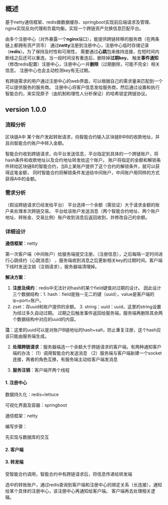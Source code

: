 ## 概述

基于netty通信框架、redis做数据缓存、springboot实现前后端请求及管理、
nginx实现反向代理和负载均衡。实现一个跨链资产兑换信息匹配平台。

由多个注册中心（对外暴露一个**nginx**端口），能提供跨链转移的服务商（在两条链上都拥有资产货币）
通过**netty**注册到注册中心，注册中心临时存储记录（**redis**）。为了保持及时性和可用性，
需要通过**心跳**包来维持连接，在短时间内断线之后还可以重连。当一段时间没有重连后，删除掉**过期key**。
触发**事件通知**（修改redis配置）注册中心，注册中心一并**删除**（过期删除，可能不完全）相关信息。
注册中心也会主动检测key有无过期。

有跨链需求的用户通过注册中心的web界面，可以根据自己的需求量来匹配到一个可以提供服务的服务商。
注册中心将客户信息发给服务商，然后通过设置和执行智能合约，来实现原子（由机制和理性人分析保证）的哈希锁定跨链协议。

## version 1.0.0

### 流程分析

区块链A中 某个账户发起转账请求，向智能合约输入区块链B中B的收款地址，并且向智能合约账户中转入金额。

智能合约收到跨链请求，向平台发送信息，平台指定到具体的一个跨链账户，将hash条件和收款地址以及合约地址转发给这个账户。
账户将指定的金额和解锁条件转给区块链B的智能合约，当B上某账户提供了这个合约的解锁条件，就可以获得这笔金额，
同时智能合约将解锁条件发送给中间账户，中间账户用同样的方式获得A中的金额。

### 需求分析

（假设跨链请求已经发给平台） 平台选择一个余额（需验证）大于请求金额的账户来处理本次跨链交易。
平台给该账户发送消息（两个智能合约地址、两个账户地址、转账金、交易比例）账户收到消息后返回收到，并修改自己的余额。

### 详细设计

**通信框架**：netty

第一次客户端（中间账户）给服务端提交注册，（注册信息），之后每隔一定时间进行心跳续约（心跳消息）
，服务端收到消息之后更新相关key的过期时间。客户端下线时发送注销（注销请求），服务器端清理掉。

**解决方案**：

1. **注册及续约**：redis中无法针对hash的某个field键值对过期的设计。
因此设计三个数据结构：1. hash：field是独一无二的键（uuid），value是客户端的ip+port+账户。
2. zset：存uuid和账户提供的余额。 3. string：uuid：uuid，这里的string设置为经过多久自动过期。
过期之后触发事件返回给服务端，服务端再删除其余两个数据结构中对应的uuid的内容。

**注**：这里的uuid可以是对账户B链地址的hash+salt，防止重复注册，这个hash应该只能由服务端生成。

2. **处理跨链请求**：服务器端选一个余额大于跨链请求的客户端，有两种通知客户端的办法：
(1）调用智能合约发送消息 （2）服务端与客户端新建一个socket连接，两者的角色互换，有服务端主动给客户端发消息

3. **服务注销**：客户端开两个线程

#### 1. 注册中心

数据持久化：redis+lettuce

可视化界面及容器：springboot

通信框架：netty

编写步骤：

先实现与数据库的交互

#### 2. 客户端

#### 3. 转发端

受智能合约调用，智能合约中有跨链请求后，将信息传递给转发端

选中的转账账户，通过redis查询到客户端和注册中心的绑定关系（长连接），通知给某个具体的注册中心，该注册中心再通知给客户端。
客户端再去处理相关逻辑。



